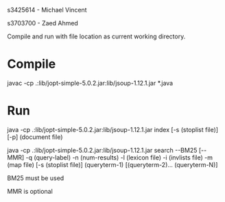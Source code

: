 s3425614 - Michael Vincent

s3703700 - Zaed Ahmed


Compile and run with file location as current working directory.


# Compile

javac -cp .:lib/jopt-simple-5.0.2.jar:lib/jsoup-1.12.1.jar *.java


# Run

java -cp .:lib/jopt-simple-5.0.2.jar:lib/jsoup-1.12.1.jar index [-s (stoplist file)] \[-p] (document file)

java -cp .:lib/jopt-simple-5.0.2.jar:lib/jsoup-1.12.1.jar search --BM25 [--MMR] -q (query-label) -n (num-results) -l (lexicon file) -i (invlists file) -m (map file) [-s (stoplist file)] (queryterm-1) [(queryterm-2)... (queryterm-N)]

BM25 must be used

MMR is optional
